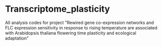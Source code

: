 # Transcriptome_plasticity
 All analysis codes for project "Rewired gene co-expression networks and FLC expression sensitivity in response to rising temperature are associated with Arabidopsis thaliana flowering time plasticity and ecological adaptation"
